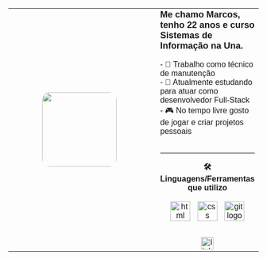 <table>
  <tr>
    <td width="300" align="center" valign="middle" style="padding-right: 20px;">
      <img height="150" src="https://media.giphy.com/media/M9gbBd9nbDrOTu1Mqx/giphy.gif" style="border-radius: 15px;" />
    </td>
    <td align="left" valign="middle" style="font-family: Arial, sans-serif;">
      <strong style="font-size: 18px;">Me chamo Marcos, tenho 22 anos e curso Sistemas de Informação na Una.</strong><br><br>
      - 🔧 Trabalho como técnico de manutenção<br>
      - 🌱 Atualmente estudando para atuar como desenvolvedor Full-Stack<br>
      - 🎮 No tempo livre gosto de jogar e criar projetos pessoais<br><br>
      <hr>
      <div align="center">
        <strong>🛠️ Linguagens/Ferramentas que utilizo</strong>
      </div>
      <br>
      <div align="center">
        <img src="https://cdn.jsdelivr.net/gh/devicons/devicon/icons/html5/html5-original.svg" height="40" alt="html logo" style="margin-right: 10px;" />
        <img src="https://cdn.jsdelivr.net/gh/devicons/devicon/icons/css3/css3-original.svg" height="40" alt="css logo" style="margin-right: 10px;" />
        <img src="https://cdn.jsdelivr.net/gh/devicons/devicon/icons/git/git-original.svg" height="40" alt="git logo" />
      </div>
      <br>
      <div align="center" style="margin-top: 10px;">
        <a href="https://www.linkedin.com/in/marcos-paulo-075580310/" target="_blank">
          <img src="https://img.shields.io/static/v1?message=LinkedIn&logo=linkedin&label=&color=0077B5&logoColor=white&labelColor=&style=for-the-badge" height="25" alt="linkedin logo" />
        </a>
      </div>
    </td>
  </tr>
</table>
